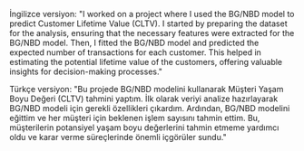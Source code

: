 İngilizce versiyon: "I worked on a project where I used the BG/NBD model to predict Customer Lifetime Value (CLTV). I started by preparing the dataset for the analysis, ensuring that the necessary features were extracted for the BG/NBD model. Then, I fitted the BG/NBD model and predicted the expected number of transactions for each customer. This helped in estimating the potential lifetime value of the customers, offering valuable insights for decision-making processes."

Türkçe versiyon: "Bu projede BG/NBD modelini kullanarak Müşteri Yaşam Boyu Değeri (CLTV) tahmini yaptım. İlk olarak veriyi analize hazırlayarak BG/NBD modeli için gerekli özellikleri çıkardım. Ardından, BG/NBD modelini eğittim ve her müşteri için beklenen işlem sayısını tahmin ettim. Bu, müşterilerin potansiyel yaşam boyu değerlerini tahmin etmeme yardımcı oldu ve karar verme süreçlerinde önemli içgörüler sundu."
